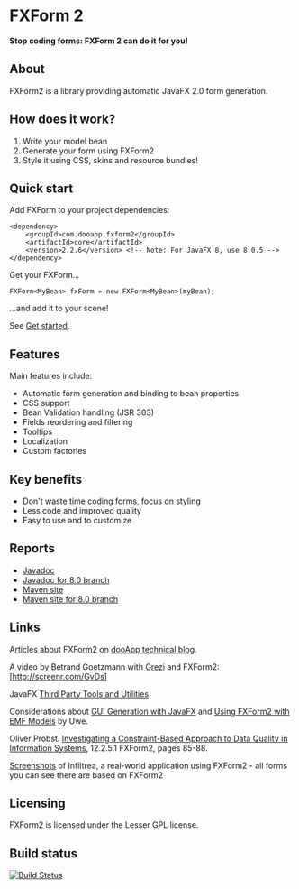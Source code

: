 FXForm 2
========

**Stop coding forms: FXForm 2 can do it for you!**

About
-----

FXForm2 is a library providing automatic JavaFX 2.0 form generation.

How does it work?
-----------------

1. Write your model bean
2. Generate your form using FXForm2
3. Style it using CSS, skins and resource bundles!

Quick start
-----------
Add FXForm to your project dependencies:
  
    <dependency>
        <groupId>com.dooapp.fxform2</groupId>
        <artifactId>core</artifactId>
        <version>2.2.6</version> <!-- Note: For JavaFX 8, use 8.0.5 -->
    </dependency>

Get your FXForm...

    FXForm<MyBean> fxForm = new FXForm<MyBean>(myBean);

...and add it to your scene!

See [Get started](https://github.com/dooApp/FXForm2/wiki/Get-started).

Features
--------

Main features include:

* Automatic form generation and binding to bean properties
* CSS support
* Bean Validation handling (JSR 303)
* Fields reordering and filtering
* Tooltips
* Localization
* Custom factories

Key benefits
------------
* Don't waste time coding forms, focus on styling
* Less code and improved quality
* Easy to use and to customize

Reports
-------
* [Javadoc](http://dooapp.github.io/FXForm2/2.2.6/site/apidocs/index.html)
* [Javadoc for 8.0 branch](http://dooapp.github.io/FXForm2/8.0.6-SNApSHOT/site/apidocs/index.html)
* [Maven site](http://dooapp.github.io/FXForm2/2.2.6/site)
* [Maven site for 8.0 branch](http://dooapp.github.io/FXForm2/8.0.6-SNAPSHOT/site)

Links
-----
Articles about FXForm2 on [dooApp technical blog](http://blog.dooapp.com/search/label/fxform).

A video by Betrand Goetzmann with [Grezi](https://bitbucket.org/bgoetzmann/grezi/wiki/Home) and FXForm2: [http://screenr.com/GvDs]

JavaFX [Third Party Tools and Utilities](http://www.oracle.com/technetwork/java/javafx/community/3rd-party-1844355.html)

Considerations about [GUI Generation with JavaFX](http://ustesis.wordpress.com/2013/07/12/gui-generation-with-javafx/) and [Using FXForm2 with EMF Models](http://ustesis.wordpress.com/2013/11/08/using-fxform2-with-emf-models/) by Uwe.

Oliver Probst. [Investigating a Constraint-Based Approach to Data Quality in Information Systems](http://e-collection.library.ethz.ch/eserv/eth:7430/eth-7430-01.pdf), 12.2.5.1 FXForm2, pages 85-88.

[Screenshots](http://infiltrea.com/index.php/visuels) of Infiltrea, a real-world application using FXForm2 - all forms you can see there are based on FXForm2

Licensing
---------

FXForm2 is licensed under the Lesser GPL license.

Build status
------------
[![Build Status](https://buildhive.cloudbees.com/job/dooApp/job/FXForm2/badge/icon)](https://buildhive.cloudbees.com/job/dooApp/job/FXForm2/)
